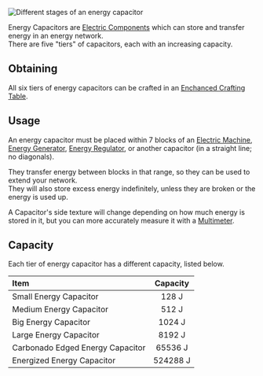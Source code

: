 ![Different stages of an energy capacitor](https://raw.githubusercontent.com/TheBusyBiscuit/Slimefun4-Wiki/master/images/item-capacitor.gif)

Energy Capacitors are [Electric Components](https://github.com/Slimefun/Slimefun4/wiki/Electric-Machines) which can store and transfer energy in an energy network.  
There are five "tiers" of capacitors, each with an increasing capacity.

## Obtaining
All six tiers of energy capacitors can be crafted in an [Enchanced Crafting Table](https://github.com/Slimefun/Slimefun4/wiki/Enhanced-Crafting-Table).

## Usage
An energy capacitor must be placed within 7 blocks of an [Electric Machine](https://github.com/Slimefun/Slimefun4/wiki/Electric-Machines#Machines), [Energy Generator](https://github.com/Slimefun/Slimefun4/wiki/Electric-Machines#Energy-generation), [Energy Regulator](https://github.com/Slimefun/Slimefun4/wiki/Energy-Regulator), or another capacitor (in a straight line; no diagonals).

They transfer energy between blocks in that range, so they can be used to extend your network.  
They will also store excess energy indefinitely, unless they are broken or the energy is used up.

A Capacitor's side texture will change depending on how much energy is stored in it, but you can more accurately measure it with a [Multimeter](https://github.com/Slimefun/Slimefun4/wiki/Technical-Gadgets#multimeter).

## Capacity
Each tier of energy capacitor has a different capacity, listed below.

| Item                             | Capacity |
| :------------------------------- | :------: |
| Small Energy Capacitor           | 128 J    |
| Medium Energy Capacitor          | 512 J    |
| Big Energy Capacitor             | 1024 J   |
| Large Energy Capacitor           | 8192 J   |
| Carbonado Edged Energy Capacitor | 65536 J  |
| Energized Energy Capacitor       | 524288 J |
